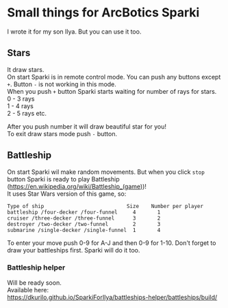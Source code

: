 # Small things for ArcBotics Sparki
I wrote it for my son Ilya. But you can use it too.  

## Stars
It draw stars.  
On start Sparki is in remote control mode. You can push any buttons except `+`. Button `-` is not working in this mode.  
When you push `+` button Sparki starts waiting for number of rays for stars.  
0 - 3 rays  
1 - 4 rays  
2 - 5 rays
etc.  
  
After you push number it will draw beautiful star for you!  
To exit draw stars mode push `-` button.

## Battleship
On start Sparki wil make random movements. But when you click `stop` button Sparki is ready to play Battleship (https://en.wikipedia.org/wiki/Battleship_(game))!  
It uses Star Wars version of this game, so:  
```
Type of ship                           Size    Number per player
battleship /four-decker /four-funnel     4       1
cruiser /three-decker /three-funnel      3       2
destroyer /two-decker /two-funnel        2       3
submarine /single-decker /single-funnel  1       4
```

To enter your move push 0-9 for A-J and then 0-9 for 1-10.
Don't forget to draw your battleships first. Sparki will do it too.  

### Battleship helper
Will be ready soon.  
Available here:  
https://dkurilo.github.io/SparkiForIlya/battleships-helper/battleships/build/  
